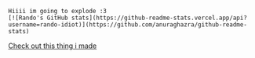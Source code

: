 
    Hiiii im going to explode :3
    [![Rando's GitHub stats](https://github-readme-stats.vercel.app/api?username=rando-idiot)](https://github.com/anuraghazra/github-readme-stats)
<a href="https://rando-idiot.github.io/Terminus.JS/">Check out this thing i made</a>
